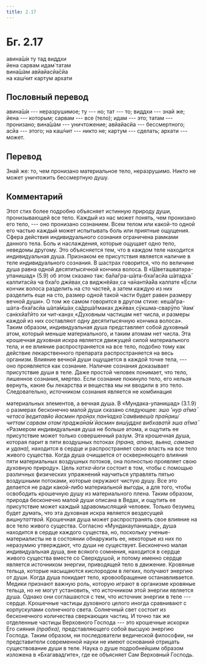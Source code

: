 ```yaml
---
title: 2.17
---
```


# Бг. 2.17
авина̄ш́и ту тад виддхи<br/>
йена сарвам идам̇ татам<br/>
вина̄ш́ам авйайасйа̄сйа<br/>
на каш́чит картум архати
## Пословный перевод

авина̄ш́и --- неразрушимое; ту --- но; тат --- то; виддхи --- знай же;
йена --- которым; сарвам --- все (тело); идам --- это; татам ---
пронизано; вина̄ш́ам --- уничтожение; авйайасйа --- бессмертного; асйа ---
этого; на каш́чит --- никто не; картум --- сделать; архати --- может.

## Перевод

Знай же: то, чем пронизано материальное тело, неразрушимо. Никто не
может уничтожить бессмертную душу.

## Комментарий

Этот стих более подробно объясняет истинную природу души, пронизывающей
все тело. Каждый из нас может понять, чем пронизано его тело, --- оно
пронизано сознанием. Всем телом или какой-то одной его частью каждый
может испытывать боль или приятные ощущения. Сфера действия
индивидуального сознания ограничена рамками данного тела. Боль и
наслаждения, которые ощущает одно тело, неведомы другому. Это
объясняется тем, что в каждом теле находится индивидуальная душа.
Признаком ее присутствия является наличие в теле индивидуального
сознания. В шастрах говорится, что по величине душа равна одной
десятитысячной кончика волоса. В «Шветашватара-упанишад» (5.9) об этом
сказано так: ба̄ла̄гра-ш́ата-бха̄гасйа ш́атадха̄ калпитасйа ча бха̄го джӣвах̣ са
виджн̃ейах̣ са ча̄нантйа̄йа калпате «Если кончик волоса разделить на сто
частей, а затем каждую из них разделить еще на сто, размер одной такой
части будет равен размеру вечной души». О том же самом говорится в
другом стихе: кеш́а̄гра-ш́ата-бха̄гасйа ш́ата̄м̇ш́ах̣ са̄др̣ш́а̄тмаках̣ джӣвах̣
сӯкшма-сварӯпо 'йам̇ сан̇кхйа̄тӣто хи чит-кан̣ах̣ «Духовным частицам нет
числа, и размеры каждой из них составляют одну десятитысячную кончика
волоса». Таким образом, индивидуальная душа представляет собой духовный
атом, который меньше материального, и таким атомам нет числа. Эта
крошечная духовная искра является движущей силой материального тела, и
ее влияние распространяется на все тело, подобно тому как действие
лекарственного препарата распространяется на весь организм. Влияние
вечной души ощущается в каждой точке тела, --- оно проявляется как
сознание. Наличие сознания доказывает присутствие души в теле. Даже
простой человек понимает, что тело, лишенное сознания, мертво. Если
сознание покинуло тело, его нельзя вернуть, какие бы лекарства и
вещества мы ни вводили в это тело. Следовательно, источником сознания
является не комбинация

материальных элементов, а вечная душа. В «Мундака-упанишад» (3.1.9) о
размерах бесконечно малой души сказано следующее: *эшо 'н̣ур а̄тма̄ четаса̄
ведитавйо йасмин пра̄н̣ах̣ пан̃чадха̄ сам̇вивеш́а пра̄н̣аиш́ читтам̇ сарвам отам̇
праджа̄на̄м̇ йасмин виш́уддхе вибхаватй эша а̄тма̄* «Размером индивидуальная
душа не больше атома, и ощутить ее присутствие может только совершенный
разум. Эта крошечная душа, которая парит в пяти воздушных потоках
*(прана, апана, вьяна, самана* и *удана),* находится в сердце и
распространяет свою власть на все тело живого существа. Когда душа
очищается от оскверняющего влияния пяти материальных воздушных потоков,
она полностью проявляет свою духовную природу». Цель *хатха-йоги*
состоит в том, чтобы с помощью различных физических упражнений научиться
управлять пятью воздушными потоками, которые окружают чистую душу. Все
это делается не ради какой-либо материальной выгоды, а для того, чтобы
освободить крошечную душу из материального плена. Таким образом, природа
бесконечно малой души описана в Ведах, и ощутить ее присутствие может
каждый здравомыслящий человек. Только безумец будет думать, что эта
духовная искра является вездесущей *вишнутаттвой.* Крошечная душа может
распространять свое влияние на все тело живого существа. Согласно
«Мундакаупанишад», душа находится в сердце каждого существа, но,
поскольку ученые-материалисты не в состоянии обнаружить ее, некоторые из
них по неразумию утверждают, что души не существует. Бесконечно малая
индивидуальная душа, вне всякого сомнения, находится в сердце живого
существа вместе со Сверхдушой, и потому именно сердце является
источником энергии, приводящей тело в движение. Кровяные тельца, которые
насыщаются кислородом в легких, получают энергию от души. Когда душа
покидает тело, кровообращение останавливается. Медики признают важную
роль, которую играют в организме кровяные тельца, но не могут
установить, что источником этой энергии является душа. Однако они
соглашаются с тем, что источник энергии в теле --- сердце. Крошечные
частицы духовного целого иногда сравнивают с корпускулами солнечного
света. Солнечный свет состоит из бесконечного количества сверкающих
частиц. И точно так же отделенные частицы Верховного Господа --- это
крошечные искорки Его сияния *(прабха),* представляющего собой высшую
энергию Господа. Таким образом, ни последователи ведической философии,
ни представители современной науки не имеют оснований отрицать
существование души в теле. Наука о душе подробнейшим образом изложена в
«Бхагавадгите», где ее объясняет Сам Верховный Господь.
